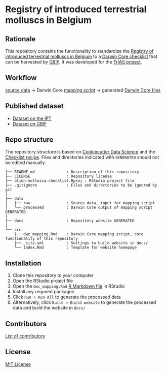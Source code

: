 # Registry of introduced terrestrial molluscs in Belgium

## Rationale

This repository contains the functionality to standardize the [Registry of introduced terrestrial molluscs in Belgium](https://doi.org/10.5281/zenodo.3530326) to a [Darwin Core checklist](https://www.gbif.org/dataset-classes) that can be harvested by [GBIF](http://www.gbif.org). It was developed for the [TrIAS project](http://trias-project.be).

## Workflow

[source data](https://github.com/trias-project/alien-mollusca-checklist/tree/master/data/raw) → Darwin Core [mapping script](http://trias-project.github.io/alien-mollusca-checklist/dwc_mapping.html) → generated [Darwin Core files](https://github.com/trias-project/alien-mollusca-checklist/tree/master/data/processed)

## Published dataset

* [Dataset on the IPT](https://ipt.inbo.be/resource?r=alien-mollusca-checklist)
* [Dataset on GBIF](https://doi.org/10.15468/t13kwo)

## Repo structure

The repository structure is based on [Cookiecutter Data Science](http://drivendata.github.io/cookiecutter-data-science/) and the [Checklist recipe](https://github.com/trias-project/checklist-recipe). Files and directories indicated with `GENERATED` should not be edited manually.

```
├── README.md              : Description of this repository
├── LICENSE                : Repository license
├── alien-mollusca-checklist.Rproj : RStudio project file
├── .gitignore             : Files and directories to be ignored by git
│
├── data
│   ├── raw                : Source data, input for mapping script
│   └── processed          : Darwin Core output of mapping script GENERATED
│
├── docs                   : Repository website GENERATED
│
└── src
    ├── dwc_mapping.Rmd    : Darwin Core mapping script, core functionality of this repository
    ├── _site.yml          : Settings to build website in docs/
    └── index.Rmd          : Template for website homepage
```

## Installation

1. Clone this repository to your computer
2. Open the RStudio project file
3. Open the `dwc_mapping.Rmd` [R Markdown file](https://rmarkdown.rstudio.com/) in RStudio
4. Install any required packages
5. Click `Run > Run All` to generate the processed data
6. Alternatively, click `Build > Build website` to generate the processed data and build the website in `docs/`

## Contributors

[List of contributors](https://github.com/trias-project/alien-mollusca-checklist/contributors)

## License

[MIT License](https://github.com/trias-project/alien-mollusca-checklist/blob/master/LICENSE)
